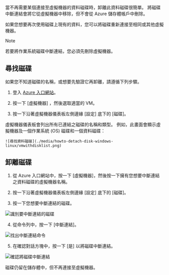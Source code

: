當不再需要某個連接至虛擬機器的資料磁碟時，卸離此資料磁碟很簡單。 將磁碟中斷連結會將它從虛擬機器中移除，但不會從 Azure 儲存體帳戶中刪除。

如果您想要再次使用磁碟上現有的資料，您可以將磁碟重新連接至相同或其他虛擬機器。  

> [!NOTE]
> 若要將作業系統磁碟中斷連結，您必須先刪除虛擬機器。
>

## <a name="find-the-disk"></a>尋找磁碟
如果您不知道磁碟的名稱，或想要先驗證它再卸離，請遵循下列步驟。

1. 登入 [Azure 入口網站](https://portal.azure.com)。

2. 按一下 [虛擬機器] ，然後選取適當的 VM。

3. 按一下沿著虛擬機器儀表板左側邊緣 [設定] 底下的 [磁碟]。

 虛擬機器儀表板會列出所有已連結之磁碟的名稱和類型。 例如，此畫面會顯示虛擬機器及一個作業系統 (OS) 磁碟和一個資料磁碟：

    ![尋找資料磁碟](./media/howto-detach-disk-windows-linux/vmwithdisklist.png)

## <a name="detach-the-disk"></a>卸離磁碟
1. 從 Azure 入口網站中，按一下 [虛擬機器]，然後按一下擁有您想要中斷連結之資料磁碟的虛擬機器名稱。

2. 按一下沿著虛擬機器儀表板左側邊緣 [設定] 底下的 [磁碟]。

3. 按一下您想要中斷連結的磁碟。

  ![識別要中斷連結的磁碟](./media/howto-detach-disk-windows-linux/disklist.png)

4. 從命令列中，按一下 [中斷連結]。

  ![找出中斷連結命令](./media/howto-detach-disk-windows-linux/diskdetachcommand.png)

5. 在確認對話方塊中，按一下 [是] 以將磁碟中斷連結。

  ![確認將磁碟中斷連結](./media/howto-detach-disk-windows-linux/confirmdetach.png)

磁碟仍留在儲存體中，但不再連接至虛擬機器。
